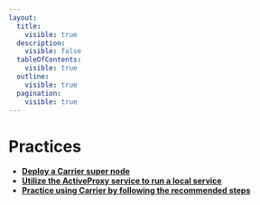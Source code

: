 ```yaml
---
layout:
  title:
    visible: true
  description:
    visible: false
  tableOfContents:
    visible: true
  outline:
    visible: true
  pagination:
    visible: true
---
```


# Practices

* [**Deploy a Carrier super node**](setting-up-carrier-super-node.md)
* [**Utilize the ActiveProxy service to run a local service**](walk-through-active-proxy-service.md)
* [**Practice using Carrier by following the recommended steps**](practice-in-shell.md)
